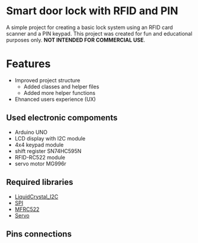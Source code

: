 # Smart door lock with RFID and PIN
A simple project for creating a basic lock system using an RFID card scanner and a PIN keypad. This project was created for fun and educational purposes only. **NOT INTENDED FOR COMMERCIAL USE**.

# Features
- Improved project structure
    - Added classes and helper files
    - Added more helper functions
- Ehnanced users experience (UX)

## Used electronic compoments
- Arduino UNO
- LCD display with I2C module
- 4x4 keypad module
- shift register SN74HC595N
- RFID-RC522 module
- servo motor MG996r

## Required libraries
- [LiquidCrystal_I2C](https://github.com/johnrickman/LiquidCrystal_I2C)
- [SPI](https://docs.arduino.cc/libraries/spi/)
- [MFRC522](https://github.com/miguelbalboa/rfid)
- [Servo](https://docs.arduino.cc/libraries/servo/)

## Pins connections
